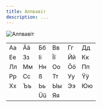 ```yaml
---
title: Алпвавiт
description: ...
---
```


![Алпвавiт](../../../../assets/Alphabet.png)

|     |     |     |     |     |     |
| --- | --- | --- | --- | --- | --- |
| Аа  | Ää  | Бб  | Вв  | Гг  | Дд  |
| Ее  | Зз  | Ii  | Ïï  | Йй  | Кк  |
| Лл  | Мм  | Нн  | Оо  | Ōö  | Пп  |
| Рр  | Сс  | ß   | Тт  | Уу  | Ÿÿ  |
| Хх  | Ъъ  | Ьь  | Ыы  | Ээ  | Юю  |
|     |     | Üü  | Яя  |     |     |
